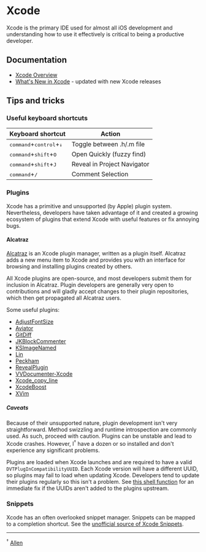 # Xcode

Xcode is the primary IDE used for almost all iOS development and understanding how to use it effectively is critical to being a productive developer.


## Documentation

* [Xcode Overview](https://developer.apple.com/library/mac/documentation/ToolsLanguages/Conceptual/Xcode_Overview/Xcode_Overview.pdf)
* [What's New in Xcode](https://developer.apple.com/library/ios/documentation/DeveloperTools/Conceptual/WhatsNewXcode/WhatsNewXcode.pdf) - updated with new Xcode releases


## Tips and tricks


### Useful keyboard shortcuts

| Keyboard shortcut | Action |
|-------------------|--------|
| <kbd>command</kbd>+<kbd>control</kbd>+<kbd>↓</kbd> | Toggle between .h/.m file   |
| <kbd>command</kbd>+<kbd>shift</kbd>+<kbd>O</kbd>   | Open Quickly (fuzzy find)   |
| <kbd>command</kbd>+<kbd>shift</kbd>+<kbd>J</kbd>   | Reveal in Project Navigator |
| <kbd>command</kbd>+<kbd>/</kbd>                    | Comment Selection           |


### Plugins

Xcode has a primitive and unsupported (by Apple) plugin system. Nevertheless, developers have taken advantage of it and created a growing ecosystem of plugins that extend Xcode with useful features or fix annoying bugs.


#### Alcatraz

[Alcatraz](http://alcatraz.io/) is an Xcode plugin manager, written as a plugin itself. Alcatraz adds a new menu item to Xcode and provides you with an interface for browsing and installing plugins created by others.

All Xcode plugins are open-source, and most developers submit them for inclusion in Alcatraz. Plugin developers are generally very open to contributions and will gladly accept changes to their plugin repositories, which then get propagated all Alcatraz users.

Some useful plugins:
  * [AdjustFontSize](https://github.com/zats/AdjustFontSize-Xcode-Plugin)
  * [Aviator](https://github.com/marksands/Aviator)
  * [GitDiff](https://github.com/johnno1962/GitDiff/)
  * [JKBlockCommenter](https://github.com/Johnykutty/JKBlockCommenter)
  * [KSImageNamed](https://github.com/ksuther/KSImageNamed-Xcode)
  * [Lin](https://github.com/questbeat/Lin-Xcode5)
  * [Peckham](https://github.com/markohlebar/Peckham)
  * [RevealPlugin](https://github.com/shjborage/Reveal-Plugin-for-Xcode)
  * [VVDocumenter-Xcode](https://github.com/onevcat/VVDocumenter-Xcode)
  * [Xcode_copy_line](https://github.com/mthiesen/Xcode_copy_line)
  * [XcodeBoost](https://github.com/fortinmike/XcodeBoost)
  * [XVim](https://github.com/XVimProject/XVim)


##### Caveats

Because of their unsupported nature, plugin development isn't very straightforward. Method swizzling and runtime introspection are commonly used. As such, proceed with caution. Plugins can be unstable and lead to Xcode crashes. However, I<sup>†</sup> have a dozen or so installed and don't experience any significant problems.

Plugins are loaded when Xcode launches and are required to have a valid `DVTPlugInCompatibilityUUID`. Each Xcode version will have a different UUID, so plugins may fail to load when updating Xcode. Developers tend to update their plugins regularly so this isn't a problem. See [this shell function](https://github.com/allewun/dotfiles/blob/7919f4237db593a031a11cc9766dc6e99d7b0e3b/functions.sh#L488-L501) for an immediate fix if the UUIDs aren't added to the plugins upstream.


### Snippets

Xcode has an often overlooked snippet manager. Snippets can be mapped to a completion shortcut. See the [unofficial source of Xcode Snippets](https://github.com/Xcode-Snippets).


---
<sup>†</sup> [Allen](allen.wu@originate.com)
